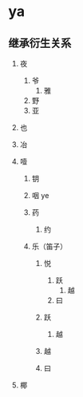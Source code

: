 # ya

## 继承衍生关系

1. 夜

   1. 爷
      1. 雅
   2. 野
   3. 亚
2. 也
3. 冶
4. 噎

   1. 钥
   2. 咽 ye
   3. 药

      1. 约
   4. 乐（笛子）

      1. 悦

         1. 跃
            1. 越
         2. 曰
      2. 跃

         1. 越
      3. 越
      4. 曰
5. 椰

